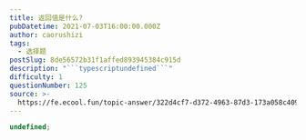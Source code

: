 ```yaml
---
title: 返回值是什么?
pubDatetime: 2021-07-03T16:00:00.000Z
author: caorushizi
tags:
  - 选择题
postSlug: 8de56572b31f1affed893945384c915d
description: "```typescriptundefined```"
difficulty: 1
questionNumber: 125
source: >-
  https://fe.ecool.fun/topic-answer/322d4cf7-d372-4963-87d3-173a058c4099?orderBy=updateTime&order=desc&tagId=32
---
```


```typescript
undefined;
```
